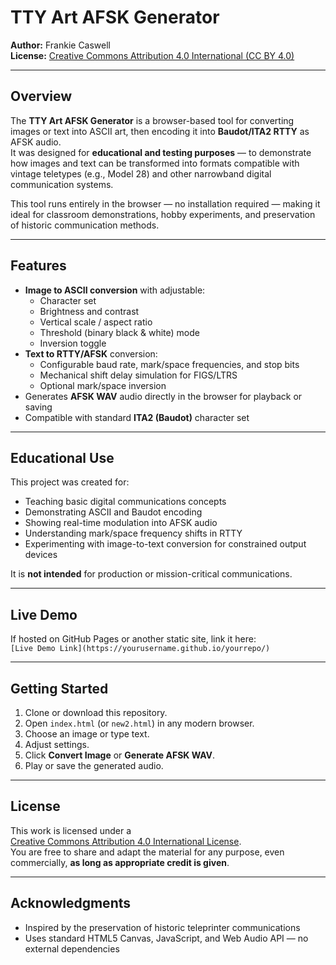# TTY Art AFSK Generator

**Author:** Frankie Caswell  
**License:** [Creative Commons Attribution 4.0 International (CC BY 4.0)](https://creativecommons.org/licenses/by/4.0/)

---

## Overview

The **TTY Art AFSK Generator** is a browser-based tool for converting images or text into ASCII art, then encoding it into **Baudot/ITA2 RTTY** as AFSK audio.  
It was designed for **educational and testing purposes** — to demonstrate how images and text can be transformed into formats compatible with vintage teletypes (e.g., Model 28) and other narrowband digital communication systems.

This tool runs entirely in the browser — no installation required — making it ideal for classroom demonstrations, hobby experiments, and preservation of historic communication methods.

---

## Features

- **Image to ASCII conversion** with adjustable:
  - Character set
  - Brightness and contrast
  - Vertical scale / aspect ratio
  - Threshold (binary black & white) mode
  - Inversion toggle
- **Text to RTTY/AFSK** conversion:
  - Configurable baud rate, mark/space frequencies, and stop bits
  - Mechanical shift delay simulation for FIGS/LTRS
  - Optional mark/space inversion
- Generates **AFSK WAV** audio directly in the browser for playback or saving
- Compatible with standard **ITA2 (Baudot)** character set

---

## Educational Use

This project was created for:
- Teaching basic digital communications concepts
- Demonstrating ASCII and Baudot encoding
- Showing real-time modulation into AFSK audio
- Understanding mark/space frequency shifts in RTTY
- Experimenting with image-to-text conversion for constrained output devices

It is **not intended** for production or mission-critical communications.

---

## Live Demo

If hosted on GitHub Pages or another static site, link it here:  
`[Live Demo Link](https://yourusername.github.io/yourrepo/)`

---

## Getting Started

1. Clone or download this repository.
2. Open `index.html` (or `new2.html`) in any modern browser.
3. Choose an image or type text.
4. Adjust settings.
5. Click **Convert Image** or **Generate AFSK WAV**.
6. Play or save the generated audio.

---

## License

This work is licensed under a  
[Creative Commons Attribution 4.0 International License](https://creativecommons.org/licenses/by/4.0/).  
You are free to share and adapt the material for any purpose, even commercially, **as long as appropriate credit is given**.

---

## Acknowledgments

- Inspired by the preservation of historic teleprinter communications
- Uses standard HTML5 Canvas, JavaScript, and Web Audio API — no external dependencies
